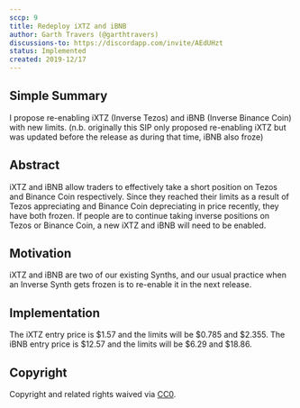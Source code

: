 ```yaml
---
sccp: 9
title: Redeploy iXTZ and iBNB
author: Garth Travers (@garthtravers)
discussions-to: https://discordapp.com/invite/AEdUHzt
status: Implemented
created: 2019-12/17
---
```


## Simple Summary
I propose re-enabling iXTZ (Inverse Tezos) and iBNB (Inverse Binance Coin) with new limits. 
(n.b. originally this SIP only proposed re-enabling iXTZ but was updated before the release as during that time, iBNB also froze)

## Abstract
iXTZ and iBNB allow traders to effectively take a short position on Tezos and Binance Coin respectively. Since they reached their limits as a result of Tezos appreciating and Binance Coin depreciating in price recently, they have both frozen. If people are to continue taking inverse positions on Tezos or Binance Coin, a new iXTZ and iBNB will need to be enabled. 

## Motivation
iXTZ and iBNB are two of our existing Synths, and our usual practice when an Inverse Synth gets frozen is to re-enable it in the next release. 

## Implementation
The iXTZ entry price is $1.57 and the limits will be $0.785 and $2.355. The iBNB entry price is $12.57 and the limits will be $6.29 and $18.86. 

## Copyright
Copyright and related rights waived via [CC0](https://creativecommons.org/publicdomain/zero/1.0/).
